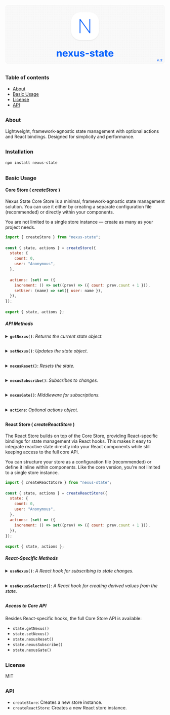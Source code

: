 ![logo](https://raw.githubusercontent.com/voodoofugu/nexus-state/refs/heads/main/src/assets/01-banner-logo.jpg?token=GHSAT0AAAAAADFZRJIDC7XM47QMZITKTUXQ2D6B55A)

<h2></h2>

### Table of contents

- [About](#About)
- [Basic Usage](#Basic-Usage)
- [License](#License)
- [API](#API)

<h2></h2>

### About

Lightweight, framework-agnostic state management with optional actions and React bindings.
Designed for simplicity and performance.

<h2></h2>

### Installation

```bash
npm install nexus-state
```

<h2></h2>

### Basic Usage

#### Core Store ( _createStore_ )

Nexus State Core Store is a minimal, framework-agnostic state management solution. You can use it either by creating a separate configuration file (recommended) or directly within your components.

You are not limited to a single store instance — create as many as your project needs.

```js
import { createStore } from "nexus-state";

const { state, actions } = createStore({
  state: {
    count: 0,
    user: "Anonymous",
  },

  actions: (set) => ({
    increment: () => set((prev) => ({ count: prev.count + 1 })),
    setUser: (name) => set({ user: name }),
  }),
});

export { state, actions };
```

##### API Methods

  <details>
    <summary><b><code>getNexus()</code></b>: <em>Returns the current state object.</em></summary><br />
    <ul>
      <b>Description:</b> <em><br />
      This method returns the current state object.<br />
      </em><br />
      <b>Example:</b>

      ```tsx
      const currentState = state.getNexus();
      console.log(currentState);
      ```

  </ul></details>

  <h2></h2>

  <details>
    <summary><b><code>setNexus()</code></b>: <em>Updates the state object.</em></summary><br />
    <ul>
      <b>Description:</b> <em><br />
      This method updates the state object. You can pass a partial object or a function with access to the previous state.<br />
      </em><br />
      <b>Example:</b>

      ```tsx
      // Direct update:
      state.setNexus({ count: 5 });

      // Functional update:
      state.setNexus((prev) => ({
        count: prev.count + 1,
      }));
      ```

  </ul></details>

  <h2></h2>

  <details>
    <summary><b><code>nexusReset()</code></b>: <em>Resets the state.</em></summary><br />
    <ul>
      <b>Description:</b> <em><br />
      This method resets the state back to its initial values.<br />
      </em><br />
      <b>Example:</b>

      ```tsx
      state.nexusReset();
      ```

  </ul></details>

  <h2></h2>

  <details>
    <summary><b><code>nexusSubscribe()</code></b>: <em>Subscribes to changes.</em></summary><br />
    <ul>
      <b>Description:</b> <em><br />
      This method subscribes to changes of specific keys or the entire state.<br />
      </em><br />
      <b>Example:</b>

      ```tsx
      sconst unsubscribe = state.nexusSubscribe(["count"], () => {
        console.log("count changed:", state.getNexus().count);
      });

      // Later, to unsubscribe:
      unsubscribe();
      ```

  </ul></details>

  <h2></h2>

  <details>
    <summary><b><code>nexusGate()</code></b>: <em>Middleware for subscriptions.</em></summary><br />
    <ul>
      <b>Description:</b> <em><br />
      Registers middleware to intercept state updates. You can modify or cancel the update.<br />
      </em><br />
      <b>Example:</b>

      ```tsx
      state.nexusGate((prev, next) => {
        console.log("State changing from", prev, "to", next);

        // Optionally, return a modified next state:
        // return { ...next, forced: true };
      });
      ```

  </ul></details>

  <h2></h2>

  <details>
    <summary><b><code>actions</code></b>: <em>Optional actions object.</em></summary><br />
    <ul>
      <b>Description:</b> <em><br />
      Optional actions object defined during store creation, simplifying state updates.<br />
      You can define as many actions as needed.<br />
      </em><br />
      <b>Example:</b>

      ```tsx
      actions.increment();
      actions.setUser("Admin");
      ```

  </ul></details>

  <h2></h2>

#### React Store ( _createReactStore_ )

The React Store builds on top of the Core Store, providing React-specific bindings for state management via React hooks. This makes it easy to integrate reactive state directly into your React components while still keeping access to the full core API.

You can structure your store as a configuration file (recommended) or define it inline within components. Like the core version, you're not limited to a single store instance.

```js
import { createReactStore } from "nexus-state";

const { state, actions } = createReactStore({
  state: {
    count: 0,
    user: "Anonymous",
  },
  actions: (set) => ({
    increment: () => set((prev) => ({ count: prev.count + 1 })),
  }),
});

export { state, actions };
```

##### React-Specific Methods

  <details>
    <summary><b><code>useNexus()</code></b>: <em>A React hook for subscribing to state changes.</em></summary><br />
    <ul>
      <b>Description:</b> <em><br />
      A React hook for subscribing to the store. Automatically triggers re-renders when subscribed state changes.<br />
      <br />
      <ul>
        <li><b>Without arguments:</b> returns the entire state object.</li>
        <li><b>With key argument:</b> subscribes to a specific key.</li>
      </ul>
      </em><br />
      <b>Example:</b>

      ```tsx
      const fullState = state.useNexus();
      const count = state.useNexus("count");
      ```

  </ul></details>

  <h2></h2>

  <details>
    <summary><b><code>useNexusSelector()</code></b>: <em>A React hook for creating derived values from the state.</em></summary><br />
    <ul>
      <b>Description:</b> <em><br />
      A React hook for creating derived values from the state.<br />
      <br />
      <ul>
        <li><code>selector</code>: function that returns any derived value from the state.</li>
        <li><code>dependencies</code>: array of state keys to watch for changes.</li>
      </ul>
      <br />
      Efficient: updates only when dependencies change.<br />
      </em><br />
      <b>Example:</b>

      ```tsx
      const total = state.useNexusSelector(
        (s) => s.count + s.user.length,
        ["count", "user"]
      );
      ```

  </ul></details>

  <h2></h2>

##### Access to Core API

Besides React-specific hooks, the full Core Store API is available:

- `state.getNexus()`
- `state.setNexus()`
- `state.nexusReset()`
- `state.nexusSubscribe()`
- `state.nexusGate()`

<h2></h2>

### License

MIT

<h2></h2>

### API

- `createStore`: Creates a new store instance.
- `createReactStore`: Creates a new React store instance.
